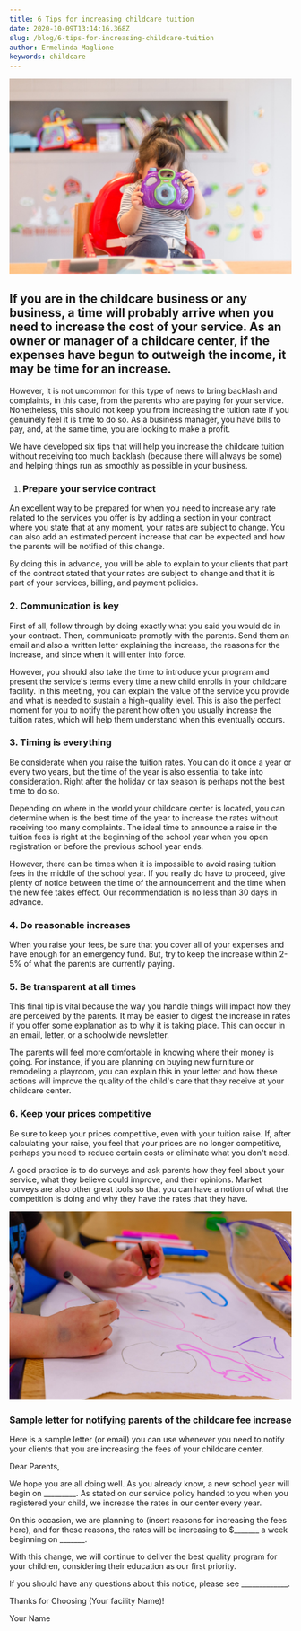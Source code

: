 ```yaml
---
title: 6 Tips for increasing childcare tuition
date: 2020-10-09T13:14:16.368Z
slug: /blog/6-tips-for-increasing-childcare-tuition
author: Ermelinda Maglione
keywords: childcare
---
```

![childcare](childcare.jpg "childcare")

## If you are in the childcare business or any business, a time will probably arrive when you need to increase the cost of your service. As an owner or manager of a childcare center, if the expenses have begun to outweigh the income, it may be time for an increase.

However, it is not uncommon for this type of news to bring backlash and complaints, in this case, from the parents who are paying for your service. Nonetheless, this should not keep you from increasing the tuition rate if you genuinely feel it is time to do so. As a business manager, you have bills to pay, and, at the same time, you are looking to make a profit.

We have developed six tips that will help you increase the childcare tuition without receiving too much backlash (because there will always be some) and helping things run as smoothly as possible in your business.

1. ### **Prepare your service contract**

An excellent way to be prepared for when you need to increase any rate related to the services you offer is by adding a section in your contract where you state that at any moment, your rates are subject to change. You can also add an estimated percent increase that can be expected and how the parents will be notified of this change.

By doing this in advance, you will be able to explain to your clients that part of the contract stated that your rates are subject to change and that it is part of your services, billing, and payment policies.

### **2. Communication is key**

First of all, follow through by doing exactly what you said you would do in your contract. Then, communicate promptly with the parents. Send them an email and also a written letter explaining the increase, the reasons for the increase, and since when it will enter into force.

However, you should also take the time to introduce your program and present the service's terms every time a new child enrolls in your childcare facility. In this meeting, you can explain the value of the service you provide and what is needed to sustain a high-quality level. This is also the perfect moment for you to notify the parent how often you usually increase the tuition rates, which will help them understand when this eventually occurs.

### **3. Timing is everything**

Be considerate when you raise the tuition rates. You can do it once a year or every two years, but the time of the year is also essential to take into consideration. Right after the holiday or tax season is perhaps not the best time to do so.

Depending on where in the world your childcare center is located, you can determine when is the best time of the year to increase the rates without receiving too many complaints. The ideal time to announce a raise in the tuition fees is right at the beginning of the school year when you open registration or before the previous school year ends.

However, there can be times when it is impossible to avoid rasing tuition fees in the middle of the school year. If you really do have to proceed, give plenty of notice between the time of the announcement and the time when the new fee takes effect. Our recommendation is no less than 30 days in advance.

### **4. Do reasonable increases**

When you raise your fees, be sure that you cover all of your expenses and have enough for an emergency fund. But, try to keep the increase within 2-5% of what the parents are currently paying.

### **5. Be transparent at all times**

This final tip is vital because the way you handle things will impact how they are perceived by the parents. It may be easier to digest the increase in rates if you offer some explanation as to why it is taking place. This can occur in an email, letter, or a schoolwide newsletter.

The parents will feel more comfortable in knowing where their money is going. For instance, if you are planning on buying new furniture or remodeling a playroom, you can explain this in your letter and how these actions will improve the quality of the child's care that they receive at your childcare center.

### **6. Keep your prices competitive**

Be sure to keep your prices competitive, even with your tuition raise. If, after calculating your raise, you feel that your prices are no longer competitive, perhaps you need to reduce certain costs or eliminate what you don't need.

A good practice is to do surveys and ask parents how they feel about your service, what they believe could improve, and their opinions. Market surveys are also other great tools so that you can have a notion of what the competition is doing and why they have the rates that they have.

![childcare center](childcare-center.jpg "childcare center")

### Sample letter for notifying parents of the childcare fee increase

Here is a sample letter (or email) you can use whenever you need to notify your clients that you are increasing the fees of your childcare center.

Dear Parents,

We hope you are all doing well. As you already know, a new school year will begin on \_\_\_\_\_\_\_\__. As stated on our service policy handed to you when you registered your child, we increase the rates in our center every year.

On this occasion, we are planning to (insert reasons for increasing the fees here), and for these reasons, the rates will be increasing to $\_\_\_\_\_\_\_ a week beginning on \_\_\_\_\_\_\_.

With this change, we will continue to deliver the best quality program for your children, considering their education as our first priority.

If you should have any questions about this notice, please see \_\_\_\_\_\_\_\_\_\_\_\__.

Thanks for Choosing (Your facility Name)!

Your Name